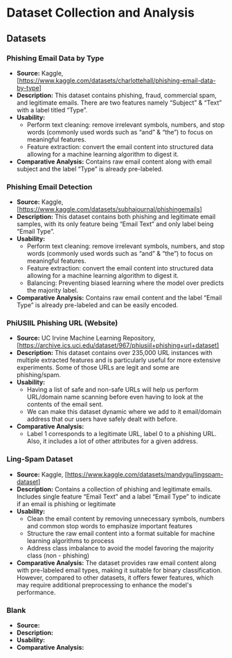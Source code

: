 # Dataset Collection and Analysis

## Datasets
  
### Phishing Email Data by Type
- **Source:** Kaggle, [https://www.kaggle.com/datasets/charlottehall/phishing-email-data-by-type]
- **Description:** This dataset contains phishing, fraud, commercial spam, and legitimate emails. There are two features namely “Subject” & “Text” with a label titled “Type”.
- **Usability:**
    - Perform text cleaning: remove irrelevant symbols, numbers, and stop words (commonly used words such as “and” & “the”) to focus on meaningful features.
    - Feature extraction: convert the email content into structured data allowing for a machine learning algorithm to digest it.
- **Comparative Analysis:** Contains raw email content along with email subject and the label “Type” is already pre-labeled. 

### Phishing Email Detection
- **Source:** Kaggle, [https://www.kaggle.com/datasets/subhajournal/phishingemails]
- **Description:** This dataset contains both phishing and legitimate email samples, with its only feature being “Email Text” and only label being “Email Type”.
- **Usability:**
    - Perform text cleaning: remove irrelevant symbols, numbers, and stop words (commonly used words such as “and” & “the”) to focus on meaningful features.
    - Feature extraction: convert the email content into structured data allowing for a machine learning algorithm to digest it.
    - Balancing: Preventing biased learning where the model over predicts the majority label. 
- **Comparative Analysis:** Contains raw email content and the label “Email Type” is already pre-labeled and can be easily encoded.
  
### PhiUSIIL Phishing URL (Website)
- **Source:** UC Irvine Machine Learning Repository, [https://archive.ics.uci.edu/dataset/967/phiusiil+phishing+url+dataset]
- **Description:** This dataset contains over 235,000 URL instances with multiple extracted features and is particularly useful for more extensive experiments. Some of those URLs are legit and some are phishing/spam.
- **Usability:**
    - Having a list of safe and non-safe URLs will help us perform URL/domain name scanning before even having to look at the contents of the email sent.
    - We can make this dataset dynamic where we add to it email/domain address that our users have safely dealt with before.
- **Comparative Analysis:**
    - Label 1 corresponds to a legitimate URL, label 0 to a phishing URL. Also, it includes a lot of other attributes for a given address.
      
### Ling-Spam Dataset
- **Source:** Kaggle, [https://www.kaggle.com/datasets/mandygu/lingspam-dataset]
- **Description:** Contains a collection of phishing and legitimate emails. Includes single feature “Email Text” and a label “Email Type” to indicate if an email is phishing or legitimate
- **Usability:**
    - Clean the email content by removing unnecessary symbols, numbers and common stop words to emphasize important features
    - Structure the raw email content into a format suitable for machine learning algorithms to process
    - Address class imbalance to avoid the model favoring the majority class (non - phishing)
- **Comparative Analysis:** The dataset provides raw email content along with pre-labeled email types, making it suitable for binary classification. However, compared to other datasets, it offers fewer features, which may require additional preprocessing to enhance the model's performance.
  
### Blank
- **Source:**
- **Description:**
- **Usability:**
- **Comparative Analysis:**


